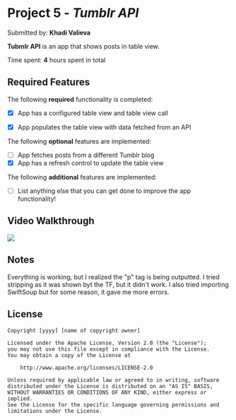 # Project 5 - *Tumblr API*

Submitted by: **Khadi Valieva**

**Tubmlr API** is an app that shows posts in table view.

Time spent: **4** hours spent in total

## Required Features

The following **required** functionality is completed:

- [X] App has a configured table view and table view call
- [X] App populates the table view with data fetched from an API


The following **optional** features are implemented:

- [ ] App fetches posts from a different Tumblr blog
- [X] App has a refresh control to update the table view

The following **additional** features are implemented:

- [ ] List anything else that you can get done to improve the app functionality!

## Video Walkthrough
<div>
    <a href="https://www.loom.com/share/a9fa6118c2be4621b3aea85fba32d987">
    </a>
    <a href="https://www.loom.com/share/a9fa6118c2be4621b3aea85fba32d987">
      <img style="max-width:300px;" src="https://cdn.loom.com/sessions/thumbnails/a9fa6118c2be4621b3aea85fba32d987-with-play.gif">
    </a>
  </div>

## Notes

Everything is working, but I realized the "p" tag is being outputted. I tried stripping as it was shown byt the TF, but it didn't work. I also tried importing SwiftSoup
but for some reason, it gave me more errors.

## License

    Copyright [yyyy] [name of copyright owner]

    Licensed under the Apache License, Version 2.0 (the "License");
    you may not use this file except in compliance with the License.
    You may obtain a copy of the License at

        http://www.apache.org/licenses/LICENSE-2.0

    Unless required by applicable law or agreed to in writing, software
    distributed under the License is distributed on an "AS IS" BASIS,
    WITHOUT WARRANTIES OR CONDITIONS OF ANY KIND, either express or implied.
    See the License for the specific language governing permissions and
    limitations under the License.
